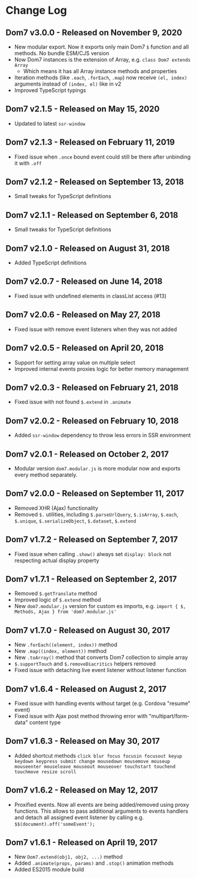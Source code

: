 # Change Log

## Dom7 v3.0.0 - Released on November 9, 2020

- New modular export. Now it exports only main Dom7 `$` function and all methods. No bundle ESM/CJS version
- Now Dom7 instances is the extension of Array, e.g. `class Dom7 extends Array`
  - Which means it has all Array instance methods and properties
- Iteration methods (like `.each`, `.forEach`, `.map`) now receive `(el, index)` arguments instead of `(index, el)` like in v2
- Improved TypeScript typings

## Dom7 v2.1.5 - Released on May 15, 2020

- Updated to latest `ssr-window`

## Dom7 v2.1.3 - Released on February 11, 2019

- Fixed issue when `.once` bound event could still be there after unbinding it with `.off`

## Dom7 v2.1.2 - Released on September 13, 2018

- Small tweaks for TypeScript definitions

## Dom7 v2.1.1 - Released on September 6, 2018

- Small tweaks for TypeScript definitions

## Dom7 v2.1.0 - Released on August 31, 2018

- Added TypeScript definitions

## Dom7 v2.0.7 - Released on June 14, 2018

- Fixed issue with undefined elements in classList access (#13)

## Dom7 v2.0.6 - Released on May 27, 2018

- Fixed issue with remove event listeners when they was not added

## Dom7 v2.0.5 - Released on April 20, 2018

- Support for setting array value on multiple select
- Improved internal events proxies logic for better memory management

## Dom7 v2.0.3 - Released on February 21, 2018

- Fixed issue with not found `$.extend` in `.animate`

## Dom7 v2.0.2 - Released on February 10, 2018

- Added `ssr-window` dependency to throw less errors in SSR environment

## Dom7 v2.0.1 - Released on October 2, 2017

- Modular version `dom7.modular.js` is more modular now and exports every method separately.

## Dom7 v2.0.0 - Released on September 11, 2017

- Removed XHR (Ajax) functionality
- Removed `$.` utilities, including `$.parseUrlQuery`, `$.isArray`, `$.each`, `$.unique`, `$.serializeObject`, `$.dataset`, `$.extend`

## Dom7 v1.7.2 - Released on September 7, 2017

- Fixed issue when calling `.show()` always set `display: block` not respecting actual display property

## Dom7 v1.7.1 - Released on September 2, 2017

- Removed `$.getTranslate` method
- Improved logic of `$.extend` method
- New `dom7.modular.js` version for custom es imports, e.g. `import { $, Methods, Ajax } from 'dom7.modular.js'`

## Dom7 v1.7.0 - Released on August 30, 2017

- New `.forEach((element, index))` method
- New `.map((index, element))` method
- New `.toArray()` method that converts Dom7 collection to simple array
- `$.supportTouch` and `$.removeDiacritics` helpers removed
- Fixed issue with detaching live event listener without listener function

## Dom7 v1.6.4 - Released on August 2, 2017

- Fixed issue with handling events without target (e.g. Cordova "resume" event)
- Fixed issue with Ajax post method throwing error with "multipart/form-data" content type

## Dom7 v1.6.3 - Released on May 30, 2017

- Added shortcut methods `click blur focus focusin focusout keyup keydown keypress submit change mousedown mousemove mouseup mouseenter mouseleave mouseout mouseover touchstart touchend touchmove resize scroll`

## Dom7 v1.6.2 - Released on May 12, 2017

- Proxified events. Now all events are being added/removed using proxy functions. This allows to pass additional arguments to events handlers and detach all assigned event listener by calling e.g. `$$(document).off('someEvent');`

## Dom7 v1.6.1 - Released on April 19, 2017

- New `Dom7.extend(obj1, obj2, ...)` method
- Added `.animate(props, params)` and `.stop()` animation methods
- Added ES2015 module build
